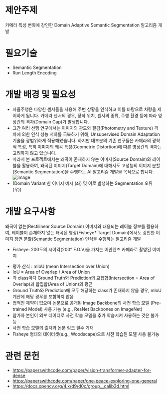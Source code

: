 # 제안주제
카메라 특성 변화에 강인한 Domain Adaptive Semantic Segmentation 알고리즘 개발

# 필요기술
- Semantic Segmentation
- Run Length Encoding

# 개발 배경 및 필요성
- 자율주행은 다양한 센서들을 사용해 주변 상황을 인식하고 이를 바탕으로 차량을 제어하게 됩니다. 카메라 센서의 경우, 장착 위치, 센서의 종류, 주행 환경 등에 따라 영상간의 격차(Domain Gap)가 발생합니다.
- 그간 여러 선행 연구에서는 이미지의 광도와 질감(Photometry and Texture) 격차에 의한 인식 성능 저하를 극복하기 위해, Unsupervised Domain Adaptation 기술을 광범위하게 적용해왔습니다. 하지만 대부분의 기존 연구들은 카메라의 광학적 특성, 특히 이미지의 왜곡 특성(Geometric Distortion)에 따른 영상간의 격차는 고려하지 않고 있습니다. 
- 따라서 본 프로젝트에서는 왜곡이 존재하지 않는 이미지(Source Domain)와 레이블을 활용하여, 왜곡된 이미지(Target Domain)에 대해서도 고성능의 이미지 분할(Semantic Segmentation)을 수행하는 AI 알고리즘 개발을 목적으로 합니다.
![image](https://github.com/Thongangerge/Camera-Invariant-Domain-Adaptation/assets/126161416/9cfb3c11-9fed-4f77-af90-41a7e6e2b4e9)
- (Domain Variant 한 이미지 예시 (좌) 및 이로 발생하는 Segmentation 오류 (우))

# 개발 요구사항
왜곡이 없는(Rectilinear Source Domain) 이미지와 대응되는 레이블 정보를 활용하여, 레이블이 존재하지 않는 왜곡된 영상(Fisheye* Target Domain)에서도 강인한 이미지 장면 분할(Semantic Segmentation) 인식을 수행하는 알고리즘 개발
* Fisheye: 200도의 시야각(200° F.O.V)을 가지는 어안렌즈 카메라로 촬영된 이미지
- 평가 산식 : mIoU (mean Intersection over Union)
- IoU = Area of Overlap / Area of Union
- 각 class마다 Ground Truth와 Prediction의 교집합(Intersection = Area of Overlap)과 합집합(Area of Union)의 평균
- Ground Truth와 Prediction에 모두 해당하는 class가 존재하지 않을 경우, mIoU 계산에 해당 경우를 포함하지 않음
- 법적인 제약이 없으며 논문으로 공개된 Image Backbone의 사전 학습 모델 (Pre-trained Model) 사용 가능 (e.g., ResNet Backbones on ImageNet) 
- 참가자 본인이 외부 데이터로 사전 학습 모델을 추가 학습시켜 사용하는 것은 불가능
- 사전 학습 모델의 출처와 논문 링크 필수 기재
- Fisheye 형태의 데이터셋(e.g., Woodscape)으로 사전 학습된 모델 사용 불가능

# 관련 문헌
- https://paperswithcode.com/paper/vision-transformer-adapter-for-dense
- https://paperswithcode.com/paper/one-peace-exploring-one-general
- https://docs.opencv.org/4.x/d9/d0c/group__calib3d.html
